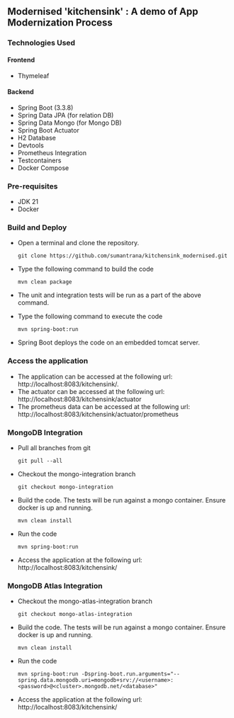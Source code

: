 ##  Modernised 'kitchensink' : A demo of App Modernization Process

### Technologies Used

#### Frontend

* Thymeleaf

#### Backend

* Spring Boot (3.3.8)
* Spring Data JPA (for relation DB)
* Spring Data Mongo (for Mongo DB)
* Spring Boot Actuator
* H2 Database
* Devtools
* Prometheus Integration
* Testcontainers
* Docker Compose

### Pre-requisites

* JDK 21
* Docker

### Build and Deploy
* Open a terminal and clone the repository.

   `git clone https://github.com/sumantrana/kitchensink_modernised.git`

* Type the following command to build the code
    
    `mvn clean package`
* The unit and integration tests will be run as a part of the above command. 
* Type the following command to execute the code
    
    `mvn spring-boot:run`

* Spring Boot deploys the code on an embedded tomcat server.

### Access the application

* The application can be accessed at the following url: http://localhost:8083/kitchensink/.
* The actuator can be accessed at the following url: http://localhost:8083/kitchensink/actuator
* The prometheus data can be accessed at the following url: http://localhost:8083/kitchensink/actuator/prometheus

### MongoDB Integration

* Pull all branches from git

  `git pull --all`

* Checkout the mongo-integration branch

  `git checkout mongo-integration`

* Build the code. The tests will be run against a mongo container. Ensure docker is up and running.

  `mvn clean install`

* Run the code

  `mvn spring-boot:run`

* Access the application at the following url: http://localhost:8083/kitchensink/

### MongoDB Atlas Integration

* Checkout the mongo-atlas-integration branch

  `git checkout mongo-atlas-integration`

* Build the code. The tests will be run against a mongo container. Ensure docker is up and running.

  `mvn clean install`

* Run the code

  `mvn spring-boot:run -Dspring-boot.run.arguments="--spring.data.mongodb.uri=mongodb+srv://<username>:<password>@<cluster>.mongodb.net/<database>"`

* Access the application at the following url: http://localhost:8083/kitchensink/



